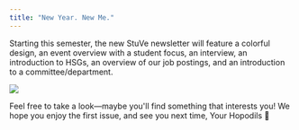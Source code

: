 ```yaml
---
title: "New Year. New Me."
---
```

Starting this semester, the new StuVe newsletter will feature a colorful design, an event overview with a student focus, an interview, an introduction to HSGs, an overview of our job postings, and an introduction to a committee/department.

![](https://engagement.stuve-uni-kn.de/filehost/images/StuVe_Logo.png)

Feel free to take a look—maybe you'll find something that interests you! We hope you enjoy the first issue, and see you next time, Your Hopodils 🐊
